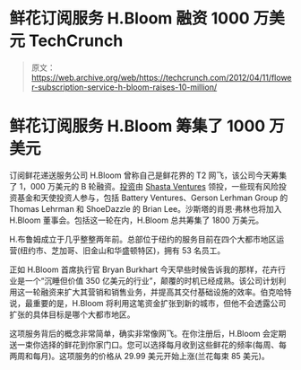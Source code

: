 # 鲜花订阅服务 H.Bloom 融资 1000 万美元 TechCrunch

> 原文：<https://web.archive.org/web/https://techcrunch.com/2012/04/11/flower-subscription-service-h-bloom-raises-10-million/>

# 鲜花订阅服务 H.Bloom 筹集了 1000 万美元

订阅鲜花递送服务公司 H.Bloom 曾称自己是鲜花界的 T2 网飞，该公司今天筹集了 1，000 万美元的 B 轮融资。[投资](https://web.archive.org/web/20221007051044/http://sec.gov/Archives/edgar/data/1484469/000148446912000001/xslFormDX01/primary_doc.xml)由 [Shasta Ventures](https://web.archive.org/web/20221007051044/http://www.shastaventures.com/) 领投，一些现有风险投资基金和天使投资人参与，包括 Battery Ventures、Gerson Lerhman Group 的 Thomas Lehrman 和 ShoeDazzle 的 Brian Lee。沙斯塔的肖恩·弗林也将加入 H.Bloom 董事会。包括这一轮在内，H.Bloom 总共筹集了 1800 万美元。

H.布鲁姆成立于几乎整整两年前。总部位于纽约的服务目前在四个大都市地区运营(纽约市、芝加哥、旧金山和华盛顿特区)，拥有 53 名员工。

正如 H.Bloom 首席执行官 Bryan Burkhart 今天早些时候告诉我的那样，花卉行业是一个“沉睡但价值 350 亿美元的行业”，颠覆的时机已经成熟。该公司计划利用这一轮融资来扩大其营销和销售业务，并提高其交付基础设施的效率。伯克哈特说，最重要的是，H.Bloom 将利用这笔资金扩张到新的城市，但他不会透露公司扩张的具体目标是哪个大都市地区。

这项服务背后的概念非常简单，确实非常像网飞。在你注册后，H.Bloom 会定期送一束你选择的鲜花到你家门口。您可以选择每月收到这些鲜花的频率(每周、每两周和每月)。这项服务的价格从 29.99 美元开始上涨(兰花每束 85 美元)。